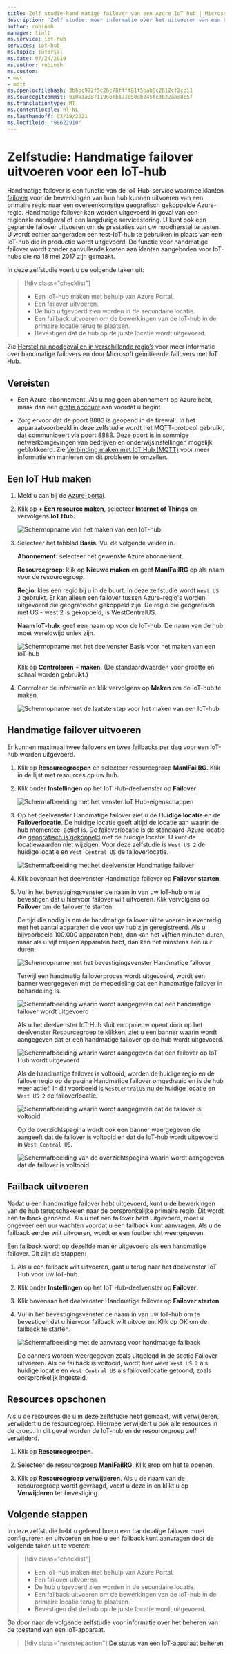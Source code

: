 ```yaml
---
title: Zelf studie-hand matige failover van een Azure IoT hub | Microsoft Docs
description: 'Zelf studie: meer informatie over het uitvoeren van een hand matige failover van uw IoT-hub naar een andere regio en om te controleren of deze werkt. Ga vervolgens terug naar de oorspronkelijke regio en controleer deze opnieuw.'
author: robinsh
manager: timlt
ms.service: iot-hub
services: iot-hub
ms.topic: tutorial
ms.date: 07/24/2019
ms.author: robinsh
ms.custom:
- mvc
- mqtt
ms.openlocfilehash: 3b6bc972f5c26c78ffff81f5bab8c2812cf2cb11
ms.sourcegitcommit: 910a1a38711966cb171050db245fc3b22abc8c5f
ms.translationtype: MT
ms.contentlocale: nl-NL
ms.lasthandoff: 03/19/2021
ms.locfileid: "98622910"
---
```

# <a name="tutorial-perform-manual-failover-for-an-iot-hub"></a>Zelfstudie: Handmatige failover uitvoeren voor een IoT-hub

Handmatige failover is een functie van de IoT Hub-service waarmee klanten [failover](https://en.wikipedia.org/wiki/Failover) voor de bewerkingen van hun hub kunnen uitvoeren van een primaire regio naar een overeenkomstige geografisch gekoppelde Azure-regio. Handmatige failover kan worden uitgevoerd in geval van een regionale noodgeval of een langdurige servicestoring. U kunt ook een geplande failover uitvoeren om de prestaties van uw noodherstel te testen. U wordt echter aangeraden een test-IoT-hub te gebruiken in plaats van een IoT-hub die in productie wordt uitgevoerd. De functie voor handmatige failover wordt zonder aanvullende kosten aan klanten aangeboden voor IoT-hubs die na 18 mei 2017 zijn gemaakt.

In deze zelfstudie voert u de volgende taken uit:

> [!div class="checklist"]
> * Een IoT-hub maken met behulp van Azure Portal. 
> * Een failover uitvoeren. 
> * De hub uitgevoerd zien worden in de secundaire locatie.
> * Een failback uitvoeren om de bewerkingen van de IoT-hub in de primaire locatie terug te plaatsen. 
> * Bevestigen dat de hub op de juiste locatie wordt uitgevoerd.

Zie [Herstel na noodgevallen in verschillende regio’s](iot-hub-ha-dr.md#cross-region-dr) voor meer informatie over handmatige failovers en door Microsoft geïnitieerde failovers met IoT Hub.

## <a name="prerequisites"></a>Vereisten

* Een Azure-abonnement. Als u nog geen abonnement op Azure hebt, maak dan een [gratis account](https://azure.microsoft.com/free/?WT.mc_id=A261C142F) aan voordat u begint.

* Zorg ervoor dat de poort 8883 is geopend in de firewall. In het apparaatvoorbeeld in deze zelfstudie wordt het MQTT-protocol gebruikt, dat communiceert via poort 8883. Deze poort is in sommige netwerkomgevingen van bedrijven en onderwijsinstellingen mogelijk geblokkeerd. Zie [Verbinding maken met IoT Hub (MQTT)](iot-hub-mqtt-support.md#connecting-to-iot-hub) voor meer informatie en manieren om dit probleem te omzeilen.

## <a name="create-an-iot-hub"></a>Een IoT Hub maken

1. Meld u aan bij de [Azure-portal](https://portal.azure.com). 

2. Klik op **+ Een resource maken**, selecteer **Internet of Things** en vervolgens **IoT Hub**.

   ![Schermopname van het maken van een IoT-hub](./media/tutorial-manual-failover/create-hub-01.png)

3. Selecteer het tabblad **Basis**. Vul de volgende velden in.

    **Abonnement**: selecteer het gewenste Azure abonnement.

    **Resourcegroep**: klik op **Nieuwe maken** en geef **ManlFailRG** op als naam voor de resourcegroep.

    **Regio**: kies een regio bij u in de buurt. In deze zelfstudie wordt `West US 2` gebruikt. Er kan alleen een failover tussen Azure-regio's worden uitgevoerd die geografische gekoppeld zijn. De regio die geografisch met US - west 2 is gekoppeld, is WestCentralUS.
    
   **Naam IoT-hub**: geef een naam op voor de IoT-hub. De naam van de hub moet wereldwijd uniek zijn. 

   ![Schermopname met het deelvenster Basis voor het maken van een IoT-hub](./media/tutorial-manual-failover/create-hub-02-basics.png)

   Klik op **Controleren + maken**. (De standaardwaarden voor grootte en schaal worden gebruikt.) 

4. Controleer de informatie en klik vervolgens op **Maken** om de IoT-hub te maken. 

   ![Schermopname met de laatste stap voor het maken van een IoT-hub](./media/tutorial-manual-failover/create-hub-03-create.png)

## <a name="perform-a-manual-failover"></a>Handmatige failover uitvoeren

Er kunnen maximaal twee failovers en twee failbacks per dag voor een IoT-hub worden uitgevoerd.

1. Klik op **Resourcegroepen** en selecteer resourcegroep **ManlFailRG**. Klik in de lijst met resources op uw hub. 

1. Klik onder **Instellingen** op het IoT Hub-deelvenster op **Failover**.

   ![Schermafbeelding met het venster IoT Hub-eigenschappen](./media/tutorial-manual-failover/trigger-failover-01.png)

1. Op het deelvenster Handmatige failover ziet u de **Huidige locatie** en de **Failoverlocatie**. De huidige locatie geeft altijd de locatie aan waarin de hub momenteel actief is. De failoverlocatie is de standaard-Azure locatie die [geografisch is gekoppeld](../best-practices-availability-paired-regions.md) met de huidige locatie. U kunt de locatiewaarden niet wijzigen. Voor deze zelfstudie is `West US 2` de huidige locatie en `West Central US` de failoverlocatie.

   ![Schermafbeelding met het deelvenster Handmatige failover](./media/tutorial-manual-failover/trigger-failover-02.png)

1. Klik bovenaan het deelvenster Handmatige failover op **Failover starten**. 

1. Vul in het bevestigingsvenster de naam in van uw IoT-hub om te bevestigen dat u hiervoor failover wilt uitvoeren. Klik vervolgens op **Failover** om de failover te starten.

   De tijd die nodig is om de handmatige failover uit te voeren is evenredig met het aantal apparaten die voor uw hub zijn geregistreerd. Als u bijvoorbeeld 100.000 apparaten hebt, dan kan het vijftien minuten duren, maar als u vijf miljoen apparaten hebt, dan kan het minstens een uur duren.

   ![Schermopname met het bevestigingsvenster Handmatige failover](./media/tutorial-manual-failover/trigger-failover-03-confirm.png)

   Terwijl een handmatig failoverproces wordt uitgevoerd, wordt een banner weergegeven met de mededeling dat een handmatige failover in behandeling is. 

   ![Schermafbeelding waarin wordt aangegeven dat een handmatige failover wordt uitgevoerd](./media/tutorial-manual-failover/trigger-failover-04-in-progress.png)

   Als u het deelvenster IoT Hub sluit en opnieuw opent door op het deelvenster Resourcegroep te klikken, ziet u een banner waarin wordt aangegeven dat er een handmatige failover op de hub wordt uitgevoerd. 

   ![Schermafbeelding waarin wordt aangegeven dat een failover op IoT Hub wordt uitgevoerd](./media/tutorial-manual-failover/trigger-failover-05-hub-inactive.png)

   Als de handmatige failover is voltooid, worden de huidige regio en de failoverregio op de pagina Handmatige failover omgedraaid en is de hub weer actief. In dit voorbeeld is `WestCentralUS` nu de huidige locatie en `West US 2` de failoverlocatie. 

   ![Schermafbeelding waarin wordt aangegeven dat de failover is voltooid](./media/tutorial-manual-failover/trigger-failover-06-finished.png)

   Op de overzichtspagina wordt ook een banner weergegeven die aangeeft dat de failover is voltooid en dat de IoT-hub wordt uitgevoerd in `West Central US`.

   ![Schermafbeelding van de overzichtspagina waarin wordt aangegeven dat de failover is voltooid](./media/tutorial-manual-failover/trigger-failover-06-finished-overview.png)


## <a name="perform-a-failback"></a>Failback uitvoeren 

Nadat u een handmatige failover hebt uitgevoerd, kunt u de bewerkingen van de hub terugschakelen naar de oorspronkelijke primaire regio. Dit wordt een failback genoemd. Als u net een failover hebt uitgevoerd, moet u ongeveer een uur wachten voordat u een failback kunt aanvragen. Als u de failback eerder wilt uitvoeren, wordt er een foutbericht weergegeven.

Een failback wordt op dezelfde manier uitgevoerd als een handmatige failover. Dit zijn de stappen: 

1. Als u een failback wilt uitvoeren, gaat u terug naar het deelvenster IoT Hub voor uw IoT-hub.

2. Klik onder **Instellingen** op het IoT Hub-deelvenster op **Failover**. 

3. Klik bovenaan het deelvenster Handmatige failover op **Failover starten**. 

4. Vul in het bevestigingsvenster de naam in van uw IoT-hub om te bevestigen dat u hiervoor failback wilt uitvoeren. Klik op OK om de failback te starten. 

   ![Schermafbeelding met de aanvraag voor handmatige failback](./media/tutorial-manual-failover/trigger-failover-03-confirm.png)

   De banners worden weergegeven zoals uitgelegd in de sectie Failover uitvoeren. Als de failback is voltooid, wordt hier weer `West US 2` als huidige locatie en `West Central US` als failoverlocatie getoond, zoals oorspronkelijk ingesteld.

## <a name="clean-up-resources"></a>Resources opschonen 

Als u de resources die u in deze zelfstudie hebt gemaakt, wilt verwijderen, verwijdert u de resourcegroep. Hiermee verwijdert u ook alle resources in de groep. In dit geval worden de IoT-hub en de resourcegroep zelf verwijderd. 

1. Klik op **Resourcegroepen**. 

2. Selecteer de resourcegroep **ManlFailRG**. Klik erop om het te openen. 

3. Klik op **Resourcegroep verwijderen**. Als u de naam van de resourcegroep wordt gevraagd, voert u deze in en klikt u op **Verwijderen** ter bevestiging. 

## <a name="next-steps"></a>Volgende stappen

In deze zelfstudie hebt u geleerd hoe u een handmatige failover moet configureren en uitvoeren en hoe u een failback kunt aanvragen door de volgende taken uit te voeren:

> [!div class="checklist"]
> * Een IoT-hub maken met behulp van Azure Portal. 
> * Een failover uitvoeren. 
> * De hub uitgevoerd zien worden in de secundaire locatie.
> * Een failback uitvoeren om de bewerkingen van de IoT-hub in de primaire locatie terug te plaatsen. 
> * Bevestigen dat de hub op de juiste locatie wordt uitgevoerd.

Ga door naar de volgende zelfstudie voor informatie over het beheren van de toestand van een IoT-apparaat. 

> [!div class="nextstepaction"]
> [De status van een IoT-apparaat beheren](tutorial-device-twins.md)
